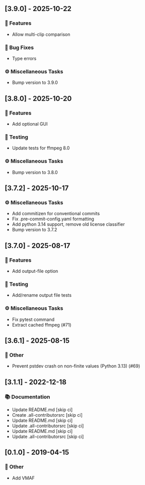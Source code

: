 ## [3.9.0] - 2025-10-22

### 🚀 Features

- Allow multi-clip comparison

### 🐛 Bug Fixes

- Type errors

### ⚙️ Miscellaneous Tasks

- Bump version to 3.9.0
## [3.8.0] - 2025-10-20

### 🚀 Features

- Add optional GUI

### 🧪 Testing

- Update tests for ffmpeg 8.0

### ⚙️ Miscellaneous Tasks

- Bump version to 3.8.0
## [3.7.2] - 2025-10-17

### ⚙️ Miscellaneous Tasks

- Add commitizen for conventional commits
- Fix .pre-commit-config.yaml formatting
- Add python 3.14 support, remove old license classifier
- Bump version to 3.7.2
## [3.7.0] - 2025-08-17

### 🚀 Features

- Add output-file option

### 🧪 Testing

- Add/rename output file tests

### ⚙️ Miscellaneous Tasks

- Fix pytest command
- Extract cached ffmpeg (#71)
## [3.6.1] - 2025-08-15

### 💼 Other

- Prevent pstdev crash on non-finite values (Python 3.13) (#69)
## [3.1.1] - 2022-12-18

### 📚 Documentation

- Update README.md [skip ci]
- Create .all-contributorsrc [skip ci]
- Update README.md [skip ci]
- Update .all-contributorsrc [skip ci]
- Update README.md [skip ci]
- Update .all-contributorsrc [skip ci]
## [0.1.0] - 2019-04-15

### 💼 Other

- Add VMAF
